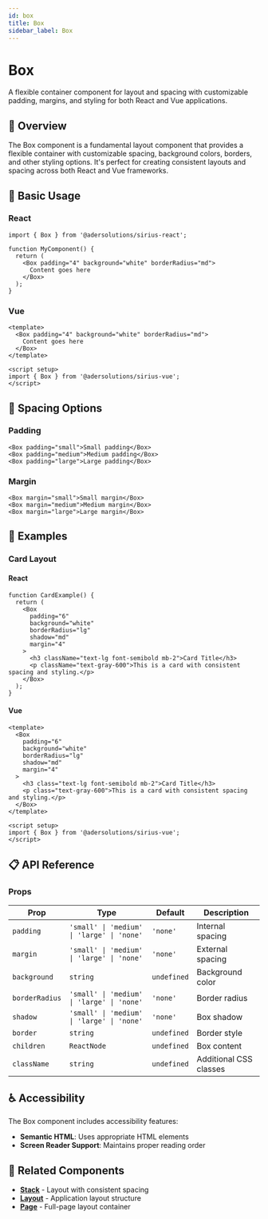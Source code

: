 ```yaml
---
id: box
title: Box
sidebar_label: Box
---
```


# Box

A flexible container component for layout and spacing with customizable padding, margins, and styling for both React and Vue applications.

## 📖 Overview

The Box component is a fundamental layout component that provides a flexible container with customizable spacing, background colors, borders, and other styling options. It's perfect for creating consistent layouts and spacing across both React and Vue frameworks.

## 🚀 Basic Usage

### React

```tsx
import { Box } from '@adersolutions/sirius-react';

function MyComponent() {
  return (
    <Box padding="4" background="white" borderRadius="md">
      Content goes here
    </Box>
  );
}
```

### Vue

```vue
<template>
  <Box padding="4" background="white" borderRadius="md">
    Content goes here
  </Box>
</template>

<script setup>
import { Box } from '@adersolutions/sirius-vue';
</script>
```

## 🎨 Spacing Options

### Padding

```tsx
<Box padding="small">Small padding</Box>
<Box padding="medium">Medium padding</Box>
<Box padding="large">Large padding</Box>
```

### Margin

```tsx
<Box margin="small">Small margin</Box>
<Box margin="medium">Medium margin</Box>
<Box margin="large">Large margin</Box>
```

## 🎯 Examples

### Card Layout

#### React

```tsx
function CardExample() {
  return (
    <Box 
      padding="6" 
      background="white" 
      borderRadius="lg" 
      shadow="md"
      margin="4"
    >
      <h3 className="text-lg font-semibold mb-2">Card Title</h3>
      <p className="text-gray-600">This is a card with consistent spacing and styling.</p>
    </Box>
  );
}
```

#### Vue

```vue
<template>
  <Box 
    padding="6" 
    background="white" 
    borderRadius="lg" 
    shadow="md"
    margin="4"
  >
    <h3 class="text-lg font-semibold mb-2">Card Title</h3>
    <p class="text-gray-600">This is a card with consistent spacing and styling.</p>
  </Box>
</template>

<script setup>
import { Box } from '@adersolutions/sirius-vue';
</script>
```

## 📋 API Reference

### Props

| Prop | Type | Default | Description |
|------|------|---------|-------------|
| `padding` | `'small' \| 'medium' \| 'large' \| 'none'` | `'none'` | Internal spacing |
| `margin` | `'small' \| 'medium' \| 'large' \| 'none'` | `'none'` | External spacing |
| `background` | `string` | `undefined` | Background color |
| `borderRadius` | `'small' \| 'medium' \| 'large' \| 'none'` | `'none'` | Border radius |
| `shadow` | `'small' \| 'medium' \| 'large' \| 'none'` | `'none'` | Box shadow |
| `border` | `string` | `undefined` | Border style |
| `children` | `ReactNode` | `undefined` | Box content |
| `className` | `string` | `undefined` | Additional CSS classes |

## ♿ Accessibility

The Box component includes accessibility features:

- **Semantic HTML**: Uses appropriate HTML elements
- **Screen Reader Support**: Maintains proper reading order

## 🔗 Related Components

- **[Stack](/docs/components/layout-structure/stack)** - Layout with consistent spacing
- **[Layout](/docs/components/layout-structure/layout)** - Application layout structure
- **[Page](/docs/components/layout-structure/page)** - Full-page layout container
